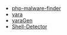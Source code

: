 * [php-malware-finder](https://github.com/nbs-system/php-malware-finder)
* [yara](https://github.com/VirusTotal/yara)
* [yaraGen](https://github.com/Neo23x0/yarGen)
* [Shell-Detector](https://github.com/emposha/Shell-Detector)

